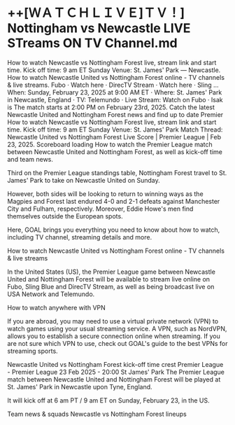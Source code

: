 # ++[ＷＡＴＣＨＬＩＶＥ]ＴＶ！] Nottingham vs Newcastle LIVE STreams ON TV Channel.md
How to watch Newcastle vs Nottingham Forest live, stream link and start time. Kick off time: 9 am ET Sunday Venue: St. James' Park — Newcastle.
How to watch Newcastle United vs Nottingham Forest online - TV channels & live streams. Fubo · Watch here · DirecTV Stream · Watch here · Sling ...
When: Sunday, February 23, 2025 at 9:00 AM ET · Where: St. James' Park in Newcastle, England · TV: Telemundo · Live Stream: Watch on Fubo · Isak is
The match starts at 2:00 PM on February 23rd, 2025. Catch the latest Newcastle United and Nottingham Forest news and find up to date Premier
How to watch Newcastle vs Nottingham Forest live, stream link and start time. Kick off time: 9 am ET Sunday Venue: St. James' Park
Match Thread: Newcastle United vs Nottingham Forest Live Score | Premier League | Feb 23, 2025. Scoreboard loading
How to watch the Premier League match between Newcastle United and Nottingham Forest, as well as kick-off time and team news.

Third on the Premier League standings table, Nottingham Forest travel to St. James' Park to take on Newcastle United on Sunday.

However, both sides will be looking to return to winning ways as the Magpies and Forest last endured 4-0 and 2-1 defeats against Manchester City and Fulham, respectively. Moreover, Eddie Howe's men find themselves outside the European spots.

Here, GOAL brings you everything you need to know about how to watch, including TV channel, streaming details and more.

How to watch Newcastle United vs Nottingham Forest online - TV channels & live streams

In the United States (US), the Premier League game between Newcastle United and Nottingham Forest will be available to stream live online on Fubo, Sling Blue and DirecTV Stream, as well as being broadcast live on USA Network and Telemundo.

How to watch anywhere with VPN

If you are abroad, you may need to use a virtual private network (VPN) to watch games using your usual streaming service. A VPN, such as NordVPN, allows you to establish a secure connection online when streaming. If you are not sure which VPN to use, check out GOAL's guide to the best VPNs for streaming sports.

Newcastle United vs Nottingham Forest kick-off time
crest
Premier League - Premier League
23 Feb 2025 - 20:00
St James' Park
The Premier League match between Newcastle United and Nottingham Forest will be played at St. James' Park in Newcastle upon Tyne, England.

It will kick off at 6 am PT / 9 am ET on Sunday, February 23, in the US.

Team news & squads
Newcastle vs Nottingham Forest lineups
